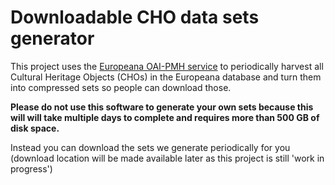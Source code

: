 # Downloadable CHO data sets generator 
This project uses the [Europeana OAI-PMH service](https://api.europeana.eu/oai/record/) to periodically harvest all
 Cultural Heritage Objects (CHOs) in the Europeana database and turn them into compressed sets so people can
 download those.

<b>Please do not use this software to generate your own sets because this will 
will take multiple days to complete and requires more than 500 GB of disk space.</b> 

Instead you can download the sets we generate periodically for you (download location will be made available later
as this project is still 'work in progress')





